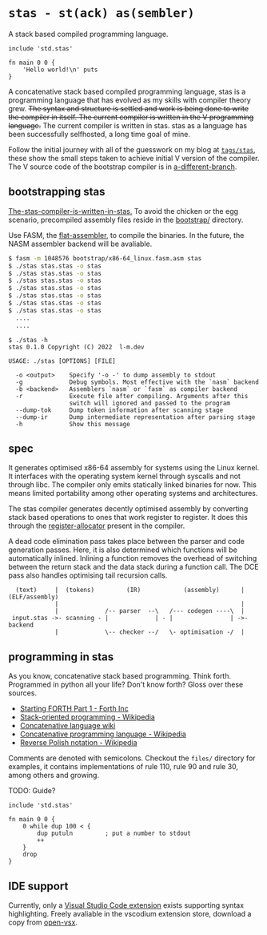 # `stas - st(ack) as(sembler)` 

A stack based compiled programming language.

```
include 'std.stas'

fn main 0 0 {
    'Hello world!\n' puts
}
```

A concatenative stack based compiled programming language, stas is a programming language that has evolved as my skills with compiler theory grew. ~~The syntax and structure is settled and work is being done to write the compiler in itself. The current compiler is written in the V programming language.~~ The current compiler is written in stas. stas as a language has been successfully selfhosted, a long time goal of mine.

Follow the initial journey with all of the guesswork on my blog at [`tags/stas`](https://blog.l-m.dev/tags/stas/), these show the small steps taken to achieve initial V version of the compiler. The V source code of the bootstrap compiler is in [a-different-branch](https://github.com/l1mey112/stas/tree/0.1.0-v-compiler).

## bootstrapping stas

[The-stas-compiler-is-written-in-stas.](./stas.stas) To avoid the chicken or the egg scenario, precompiled assembly files reside in the [bootstrap/](bootstrap/) directory.

Use FASM, the [flat-assembler](https://flatassembler.net/), to compile the binaries. In the future, the NASM assembler backend will be avaliable.

```sh
$ fasm -m 1048576 bootstrap/x86-64_linux.fasm.asm stas
$ ./stas stas.stas -o stas
$ ./stas stas.stas -o stas
$ ./stas stas.stas -o stas
$ ./stas stas.stas -o stas
$ ./stas stas.stas -o stas
$ ./stas stas.stas -o stas
$ ./stas stas.stas -o stas
  ....
  ....
```

```
$ ./stas -h
stas 0.1.0 Copyright (C) 2022  l-m.dev

USAGE: ./stas [OPTIONS] [FILE]

  -o <output>    Specify '-o -' to dump assembly to stdout
  -g             Debug symbols. Most effective with the `nasm` backend
  -b <backend>   Assemblers `nasm` or `fasm` as compiler backend
  -r             Execute file after compiling. Arguments after this
                 switch will ignored and passed to the program
  --dump-tok     Dump token information after scanning stage
  --dump-ir      Dump intermediate representation after parsing stage
  -h             Show this message
```

## spec

It generates optimised x86-64 assembly for systems using the Linux kernel. It interfaces with the operating system kernel through syscalls and not through libc. The compiler only emits statically linked binaries for now. This means limited portability among other operating systems and architectures.

The stas compiler generates decently optimised assembly by converting stack based operations to ones that work register to register. It does this through the [register-allocator](./src/x86.stas) present in the compiler.

A dead code elimination pass takes place between the parser and code generation passes. Here, it is also determined which functions will be automatically inlined. Inlining a function removes the overhead of switching between the return stack and the data stack during a function call. The DCE pass also handles optimising tail recursion calls.

```
  (text)     |  (tokens)         (IR)            (assembly)      | (ELF/assembly)
             |                                                   |
             |             /-- parser  --\   /--- codegen ----\  |
 input.stas ->- scanning - |             | - |                | ->- backend
             |             \-- checker --/   \- optimisation -/  |
```

## programming in stas

As you know, concatenative stack based programming. Think forth. Programmed in python all your life? Don't know forth? Gloss over these sources.

- [Starting FORTH Part 1 - Forth Inc](https://www.forth.com/starting-forth/1-forth-stacks-dictionary/)
- [Stack-oriented programming - Wikipedia](https://en.wikipedia.org/wiki/Stack-oriented_programming)
- [Concatenative language wiki](https://concatenative.org/wiki/view/Front%20Page)
- [Concatenative programming language - Wikipedia](https://en.wikipedia.org/wiki/Concatenative_programming_language)
- [Reverse Polish notation - Wikipedia](https://en.wikipedia.org/wiki/Reverse_Polish_notation)

Comments are denoted with semicolons. Checkout the `files/` directory for examples, it contains implementations of rule 110, rule 90 and rule 30, among others and growing.

TODO: Guide?

```
include 'std.stas'

fn main 0 0 {
    0 while dup 100 < {
        dup putuln         ; put a number to stdout
        ++
    }
    drop
}
```

## IDE support

Currently, only a [Visual Studio Code extension](https://github.com/l1mey112/stas-vscode) exists supporting syntax highlighting. Freely avaliable in the vscodium extension store, download a copy from [open-vsx](https://open-vsx.org/extension/l-m/stas-vscode).

<!-- ## debugging

Besides the compile time checks, it supports breakpoints with the `_breakpoint` keyword, coupled with some scripts inside GDB it allows you to easily inspect the program at runtime.

```
fn main 0 0 {
    0 while dup 10 < {
        _breakpoint
        ++
    }
    drop
}
```

```
./stasgdb while.stas
flat assembler  version 1.73.30  (1048576 kilobytes memory, x64)
3 passes, 1000 bytes.
Reading symbols from ./a.out...
(No debugging symbols found in ./a.out)
Catchpoint 1 (signal SIGTRAP)

$1 = 0
$2 = 1
$3 = 2
$4 = 3
$5 = 4
$6 = 5
$7 = 6
$8 = 7
$9 = 8
$10 = 9
```

It also supports scope guards.

```
const value { 88 77 + }

fn function_a 0 1 {
    value
}

fn main 0 0 {
    -> 2 {
        3 3
    }

    drop drop

    -> 0 {
        function_a ; <- main.stas:13:9: backtrace
    }

    function_a 165 = assert
    function_a 166 = assert -> "assert message"
}
```

```
main.stas:12:8: scope assertation failed, 1 more value on the stack than expected
main.stas:13:9: backtrace
```

Scope guards assist in debugging, just by skimming a program you know what scopes are self contained and what ones arent. Runtime assertations are also supported and an additional message can be attached. Assertations can also be evaluated at compile time statically. -->
